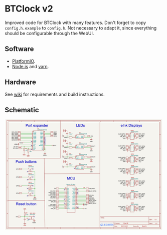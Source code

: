 # BTClock v2

Improved code for BTClock with many features.
Don't forget to copy `config.h.example` to `config.h`. Not necessary to adapt it, since everything should be configurable through the WebUI.

## Software

- [PlatformIO](https://platformio.org/platformio-ide).
- [Node.js](https://nodejs.org/en) and [yarn](https://yarnpkg.com/).

## Hardware 

See [wiki](https://github.com/dsbaars/btclock_v2/wiki) for requirements and build instructions.

## Schematic
![Schematic](doc/schematic.png)
